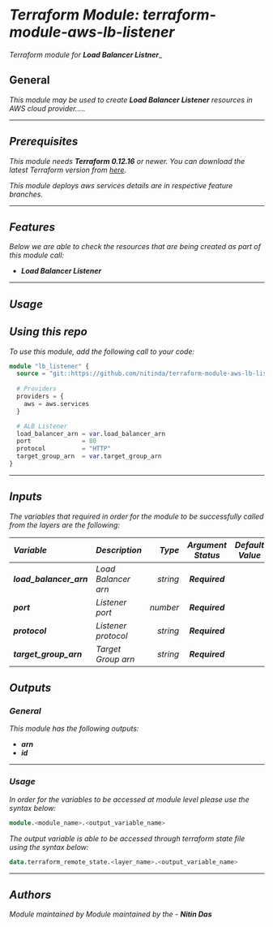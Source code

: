 # _Terraform Module: terraform-module-aws-lb-listener_
_Terraform module for_ **_Load Balancer Listner_**_


## General

_This module may be used to create_ **_Load Balancer Listener_** _resources in AWS cloud provider....._

---

## _Prerequisites_

_This module needs_ **_Terraform 0.12.16_** _or newer._
_You can download the latest Terraform version from_ [_here_](https://www.terraform.io/downloads.html).

_This module deploys aws services details are in respective feature branches._


---


## _Features_

_Below we are able to check the resources that are being created as part of this module call:_

- **_Load Balancer Listener_**




---



## _Usage_

## _Using this repo_

_To use this module, add the following call to your code:_

```tf
module "lb_listener" {
  source = "git::https://github.com/nitinda/terraform-module-aws-lb-listener.git?ref=terraform-12/listener-http"
  
  # Providers
  providers = {
    aws = aws.services
  }

  # ALB Listener
  load_balancer_arn = var.load_balancer_arn
  port              = 80
  protocol          = "HTTP"
  target_group_arn  = var.target_group_arn
}
```


---



## _Inputs_


_The variables that required in order for the module to be successfully called from the layers are the following:_

|**_Variable_** | **_Description_** | **_Type_** | **_Argument Status_** | **_Default Value_** |
|:----|:----|-----:|:---:|:---:|
| **_load\_balancer\_arn_** | _Load Balancer arn_ | _string_ | **_Required_** |
| **_port_** | _Listener port_ | _number_ | **_Required_** |
| **_protocol_** | _Listener protocol_ | _string_ | **_Required_** |
| **_target\_group\_arn_** | _Target Group arn_ | _string_ | **_Required_** |



## _Outputs_

### _General_

_This module has the following outputs:_


* **_arn_**
* **_id_**


---

### _Usage_

_In order for the variables to be accessed at module level please use the syntax below:_

```tf
module.<module_name>.<output_variable_name>
```


_The output variable is able to be accessed through terraform state file using the syntax below:_

```tf
data.terraform_remote_state.<layer_name>.<output_variable_name>
```

---



## _Authors_

_Module maintained by Module maintained by the -_ **_Nitin Das_**